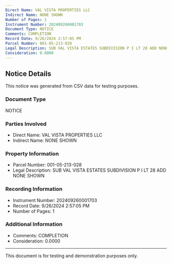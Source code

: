 ```yaml
---
Direct Name: VAL VISTA PROPERTIES LLC
Indirect Name: NONE SHOWN
Number of Pages: 1
Instrument Number: 202409260001703
Document Type: NOTICE
Comments: COMPLETION
Record Date: 9/26/2024 2:57:05 PM
Parcel Number: 001-05-213-028
Legal Description: SUB VAL VISTA ESTATES SUBDIVISION P I LT 28 ADD NONE SHOWN
Consideration: 0.0000
---
```


## Notice Details

This notice was generated from CSV data for testing purposes.

### Document Type
NOTICE

### Parties Involved
- Direct Name: VAL VISTA PROPERTIES LLC
- Indirect Name: NONE SHOWN

### Property Information
- Parcel Number: 001-05-213-028
- Legal Description: SUB VAL VISTA ESTATES SUBDIVISION P I LT 28 ADD NONE SHOWN

### Recording Information
- Instrument Number: 202409260001703
- Record Date: 9/26/2024 2:57:05 PM
- Number of Pages: 1

### Additional Information
- Comments: COMPLETION
- Consideration: 0.0000

---

This document is for testing and demonstration purposes only.
